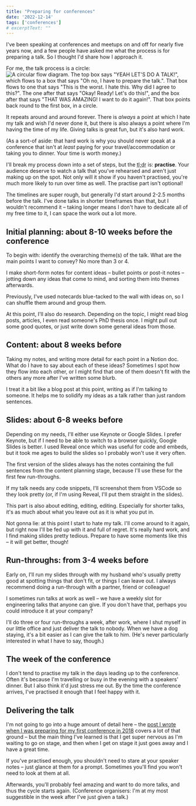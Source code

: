 ```yaml
---
title: "Preparing for conferences"
date: '2022-12-14'
tags: ['conferences']
# excerptText: ""
---
```


I've been speaking at conferences and meetups on and off for nearly five years now, and a few people have asked me what the process is for preparing a talk. So I thought I'd share how I approach it.

<!--more-->

For me, the talk process is a circle:
![A circular flow diagram. The top box says "YEAH LET'S DO A TALK!", which flows to a box that says "Oh no, I have to prepare the talk.". That box flows to one that says "This is the worst. I hate this. Why did I agree to this?". The one after that says "Okay! Ready! Let's do this!", and the box after that says "THAT WAS AMAZING! I want to do it again!". That box points back round to the first box, in a circle.](/img/blog/circle-of-talks.png "It's the circle of talks.")

It repeats around and around forever. There is *always* a point at which I hate my talk and wish I'd never done it, but there is also always a point where I'm having the time of my life. Giving talks is great fun, but it's also hard work. 

(As a sort-of aside: that hard work is why you should never speak at a conference that isn't at _least_ paying for your travel/accommodation or taking you to dinner. Your time is worth money.)

I'll break my process down into a set of steps, but the <abbr title="too long; didn't read">tl;dr</abbr> is: **practise**. Your audience deserve to watch a talk that you've rehearsed and aren't just making up on the spot. Not only will it show if you haven't practised, you're much more likely to run over time as well. The practise part isn't optional!

The timelines are super rough, but generally I'd start around 2-2.5 months before the talk. I've done talks in shorter timeframes than that, but I wouldn't recommend it &ndash; taking longer means I don't have to dedicate all of my free time to it, I can space the work out a lot more.

## Initial planning: about 8-10 weeks before the conference
To begin with: identify the overarching theme(s) of the talk. What are the main points I want to convey? No more than 3 or 4.

I make short-form notes for content ideas &ndash; bullet points or post-it notes &ndash; jotting down any ideas that come to mind, and sorting them into themes afterwards. 

Previously, I've used notecards blue-tacked to the wall with ideas on, so I can shuffle them around and group them.

At this point, I'll also do research. Depending on the topic, I might read blog posts, articles, I even read someone's PhD thesis once. I might pull out some good quotes, or just write down some general ideas from those.

## Content: about 8 weeks before
Taking my notes, and writing more detail for each point in a Notion doc. What do I have to say about each of these ideas? Sometimes I spot how they flow into each other, or I might find that one of them doesn't fit with the others any more after I've written some blurb. 

I treat it a bit like a blog post at this point, writing as if I'm talking to someone. It helps me to solidify my ideas as a talk rather than just random sentences. 


## Slides: about 6-8 weeks before
Depending on my needs, I'll either use Keynote or Google Slides. I prefer Keynote, but if I need to be able to switch to a browser quickly, Google Slides is better. I used Reveal once which was useful for code and embeds, but it took me ages to build the slides so I probably won't use it very often.

The first version of the slides always has the notes containing the full sentences from the content planning stage, because I'll use these for the first few run-throughs.

If my talk needs any code snippets, I'll screenshot them from VSCode so they look pretty (or, if I'm using Reveal, I'll put them straight in the slides).

This part is also about editing, editing, editing. Especially for shorter talks, it's as much about what you leave out as it is what you put in.

Not gonna lie: at this point I start to hate my talk. I'll come around to it again, but right now I'll be fed up with it and full of regret. It's really hard work, and I find making slides pretty tedious. Prepare to have some moments like this &ndash; it will get better, though!

## Run-throughs: from 3-4 weeks before
Early on, I'll run my slides through with my husband who's usually pretty good at spotting things that don't fit, or things I can leave out. I always recommend doing a run-through with a partner, friend or colleague!

I sometimes run talks at work as well &ndash; we have a weekly slot for engineering talks that anyone can give. If you don't have that, perhaps you could introduce it at your company?

I'll do three or four run-throughs a week, after work, where I shut myself in our little office and just deliver the talk to nobody. When we have a dog staying, it's a bit easier as I can give the talk to him. (He's never particularly interested in what I have to say, though.)

## The week of the conference
I don't tend to practise my talk in the days leading up to the conference. Often it's because I'm travelling or busy in the evening with a speakers' dinner. But I also think it'd just stress me out. By the time the conference arrives, I've practised it enough that I feel happy with it.


## Delivering the talk
I'm not going to go into a huge amount of detail here &ndash; the [post I wrote when I was preparing for my first conference in 2018](/blog/things-experienced-speakers-wish-they-d-known) covers a lot of that ground &ndash; but the main thing I've learned is that I get super nervous as I'm waiting to go on stage, and then when I get on stage it just goes away and I have a great time. 

If you've practised enough, you shouldn't need to stare at your speaker notes &ndash; just glance at them for a prompt. Sometimes you'll find you won't need to look at them at all. 

Afterwards, you'll probably feel amazing and want to do more talks, and thus the cycle starts again. (Conference organisers: I'm at my most suggestible in the week after I've just given a talk.)
